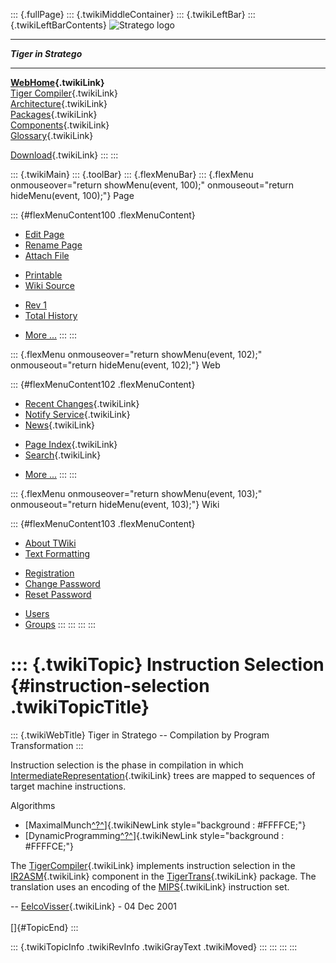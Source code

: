::: {.fullPage}
::: {.twikiMiddleContainer}
::: {.twikiLeftBar}
::: {.twikiLeftBarContents}
![Stratego
logo](../pub/Stratego/StrategoLogo/StrategoLogoTextlessWhite-100px.png)

------------------------------------------------------------------------

***Tiger in Stratego***

------------------------------------------------------------------------

**[WebHome](WebHome){.twikiLink}**\
[Tiger Compiler](TigerCompiler){.twikiLink}\
[Architecture](CompilerArchitecture){.twikiLink}\
[Packages](CompilerPackages){.twikiLink}\
[Components](CompilerComponent){.twikiLink}\
[Glossary](WebGlossary){.twikiLink}

[Download](DownloadAndInstallation){.twikiLink}
:::
:::

::: {.twikiMain}
::: {.toolBar}
::: {.flexMenuBar}
::: {.flexMenu onmouseover="return showMenu(event, 100);" onmouseout="return hideMenu(event, 100);"}
Page

::: {#flexMenuContent100 .flexMenuContent}
-   [Edit
    Page](http://www.program-transformation.org/edit/Tiger/InstructionSelection?t=1536826656)
-   [Rename
    Page](http://www.program-transformation.org/rename/Tiger/InstructionSelection)
-   [Attach
    File](http://www.program-transformation.org/attach/Tiger/InstructionSelection)

<!-- -->

-   [Printable](http://www.program-transformation.org/view/Tiger/InstructionSelection?skin=print.pattern)
-   [Wiki
    Source](http://www.program-transformation.org/view/Tiger/InstructionSelection?skin=text&raw=on&contenttype=text/plain)

<!-- -->

-   [Rev
    1](http://www.program-transformation.org/view/Tiger/InstructionSelection?rev=1.1)
-   [Total
    History](http://www.program-transformation.org/rdiff/Tiger/InstructionSelection)

<!-- -->

-   [More
    \...](http://www.program-transformation.org/oops/Tiger/InstructionSelection?template=oopsmore&param1=1.1&param2=1.1)
:::
:::

::: {.flexMenu onmouseover="return showMenu(event, 102);" onmouseout="return hideMenu(event, 102);"}
Web

::: {#flexMenuContent102 .flexMenuContent}
-   [Recent Changes](WebChanges){.twikiLink}
-   [Notify Service](WebNotify){.twikiLink}
-   [News](WebNews){.twikiLink}

<!-- -->

-   [Page Index](WebIndex){.twikiLink}
-   [Search](WebSearch){.twikiLink}

<!-- -->

-   [More
    \...](http://www.program-transformation.org/oops/Tiger/InstructionSelection?template=oopsmore&param1=1.1&param2=1.1)
:::
:::

::: {.flexMenu onmouseover="return showMenu(event, 103);" onmouseout="return hideMenu(event, 103);"}
Wiki

::: {#flexMenuContent103 .flexMenuContent}
-   [About
    TWiki](http://www.program-transformation.org/view/TWiki/WebHome)
-   [Text
    Formatting](http://www.program-transformation.org/view/TWiki/TextFormattingRules)

<!-- -->

-   [Registration](http://www.program-transformation.org/view/TWiki/TWikiRegistration)
-   [Change
    Password](http://www.program-transformation.org/view/TWiki/ChangePassword)
-   [Reset
    Password](http://www.program-transformation.org/view/TWiki/ResetPassword)

<!-- -->

-   [Users](http://www.program-transformation.org/view/Main/TWikiUsers)
-   [Groups](http://www.program-transformation.org/view/Main/TWikiGroups)
:::
:::
:::
:::

::: {.twikiTopic}
Instruction Selection {#instruction-selection .twikiTopicTitle}
=====================

::: {.twikiWebTitle}
Tiger in Stratego \-- Compilation by Program Transformation
:::

Instruction selection is the phase in compilation in which
[IntermediateRepresentation](http://www.program-transformation.org/Tiger/IntermediateRepresentation){.twikiLink}
trees are mapped to sequences of target machine instructions.

Algorithms

-   [MaximalMunch[^?^](http://www.program-transformation.org/edit/Tiger/MaximalMunch?topicparent=Tiger.InstructionSelection)]{.twikiNewLink
    style="background : #FFFFCE;"}
-   [DynamicProgramming[^?^](http://www.program-transformation.org/edit/Tiger/DynamicProgramming?topicparent=Tiger.InstructionSelection)]{.twikiNewLink
    style="background : #FFFFCE;"}

The [TigerCompiler](TigerCompiler){.twikiLink} implements instruction
selection in the
[IR2ASM](http://www.program-transformation.org/Tiger/IR2ASM){.twikiLink}
component in the [TigerTrans](TigerTrans){.twikiLink} package. The
translation uses an encoding of the
[MIPS](http://www.program-transformation.org/Tiger/MIPS){.twikiLink}
instruction set.

\-- [EelcoVisser](../Main/EelcoVisser){.twikiLink} - 04 Dec 2001\
\
[]{#TopicEnd}
:::

::: {.twikiTopicInfo .twikiRevInfo .twikiGrayText .twikiMoved}
:::
:::
:::
:::
